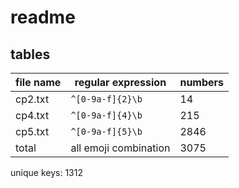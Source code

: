 # readme

## tables

|file name|regular expression|numbers|
|----|----|----|
|cp2.txt| ```^[0-9a-f]{2}\b```|14|
|cp4.txt| ```^[0-9a-f]{4}\b```|215|
|cp5.txt| ```^[0-9a-f]{5}\b```|2846|
|total| all emoji combination|3075|

unique keys: 1312
